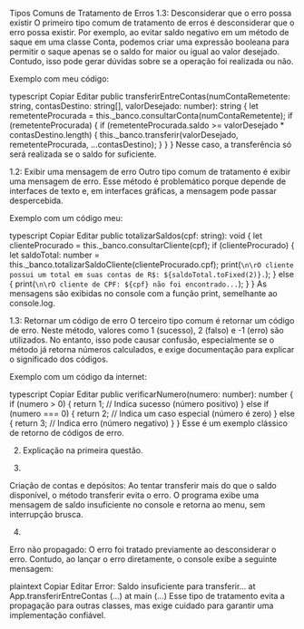Tipos Comuns de Tratamento de Erros
1.3: Desconsiderar que o erro possa existir
O primeiro tipo comum de tratamento de erros é desconsiderar que o erro possa existir.
Por exemplo, ao evitar saldo negativo em um método de saque em uma classe Conta, podemos criar uma expressão booleana para permitir o saque apenas se o saldo for maior ou igual ao valor desejado. Contudo, isso pode gerar dúvidas sobre se a operação foi realizada ou não.

Exemplo com meu código:

typescript
Copiar
Editar
public transferirEntreContas(numContaRemetente: string, contasDestino: string[], valorDesejado: number): string {
    let remetenteProcurada = this._banco.consultarConta(numContaRemetente);
    if (remetenteProcurada) {
        if (remetenteProcurada.saldo >= valorDesejado * contasDestino.length) {
            this._banco.transferir(valorDesejado, remetenteProcurada, ...contasDestino);
        }
    } 
}
Nesse caso, a transferência só será realizada se o saldo for suficiente.

1.2: Exibir uma mensagem de erro
Outro tipo comum de tratamento é exibir uma mensagem de erro.
Esse método é problemático porque depende de interfaces de texto e, em interfaces gráficas, a mensagem pode passar despercebida.

Exemplo com um código meu:

typescript
Copiar
Editar
public totalizarSaldos(cpf: string): void {
    let clienteProcurado = this._banco.consultarCliente(cpf);
    if (clienteProcurado) {
        let saldoTotal: number = this._banco.totalizarSaldoCliente(clienteProcurado.cpf);
        print(`\n\rO cliente possui um total em suas contas de R$: ${saldoTotal.toFixed(2)}.`);
    } else {
        print(`\n\rO cliente de CPF: ${cpf} não foi encontrado...`);
    }
}
As mensagens são exibidas no console com a função print, semelhante ao console.log.

1.3: Retornar um código de erro
O terceiro tipo comum é retornar um código de erro.
Neste método, valores como 1 (sucesso), 2 (falso) e -1 (erro) são utilizados. No entanto, isso pode causar confusão, especialmente se o método já retorna números calculados, e exige documentação para explicar o significado dos códigos.

Exemplo com um código da internet:

typescript
Copiar
Editar
public verificarNumero(numero: number): number {
    if (numero > 0) {
        return 1; // Indica sucesso (número positivo)
    } else if (numero === 0) {
        return 2; // Indica um caso especial (número é zero)
    } else {
        return 3; // Indica erro (número negativo)
    }
}
Esse é um exemplo clássico de retorno de códigos de erro.

2. Explicação na primeira questão.

3.
Criação de contas e depósitos:
Ao tentar transferir mais do que o saldo disponível, o método transferir evita o erro. O programa exibe uma mensagem de saldo insuficiente no console e retorna ao menu, sem interrupção brusca.

4.
Erro não propagado:
O erro foi tratado previamente ao desconsiderar o erro. Contudo, ao lançar o erro diretamente, o console exibe a seguinte mensagem:

plaintext
Copiar
Editar
Error: Saldo insuficiente para transferir...
    at App.transferirEntreContas (...)
    at main (...)
Esse tipo de tratamento evita a propagação para outras classes, mas exige cuidado para garantir uma implementação confiável.